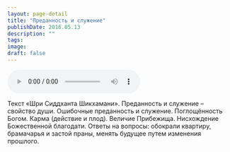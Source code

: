 ```yaml
---
layout: page-detail
title: "Преданность и служение"
publishDate: 2016.05.13
description: ""
tags:
image:
draft: false
---
```


<audio title="2016.05.13 - Преданность и служение.mp3" src="https://filer-api.advayta.org/v1.0/public/files/72866" controls=""></audio>

 Текст «Шри Сиддханта Шикхамани». Преданность и служение – свойство души. Ошибочные преданность и служение. Поглощённость Богом. Карма (действие и плод). Величие Прибежища. Нисхождение Божественной благодати. Ответы на вопросы: обокрали квартиру, брамачарья и застой праны, менять будущее путем изменения прошлого. 

  
